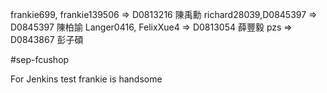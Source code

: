 frankie699, frankie139506 => D0813216 陳禹勳
richard28039,D0845397 => D0845397 陳柏諭
Langer0416, FelixXue4 => D0813054 薛豐毅
pzs => D0843867 彭子碩


#sep-fcushop

For Jenkins test frankie is handsome
